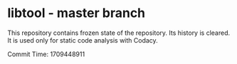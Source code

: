 # libtool - master branch

This repository contains frozen state of the repository.
Its history is cleared. It is used only for static code
analysis with Codacy.

Commit Time: 1709448911